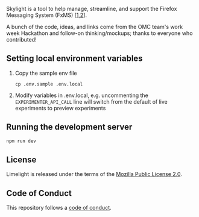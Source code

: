 Skylight is a tool to help manage, streamline, and support the Firefox Messaging System (FxMS) [[1][1],[2][2]].

A bunch of the code, ideas, and links come from the OMC team's work week Hackathon and follow-on thinking/mockups; thanks to everyone who contributed!

## Setting local environment variables

1. Copy the sample env file

   `cp .env.sample .env.local`

1. Modify variables in .env.local, e.g. uncommenting the `EXPERIMENTER_API_CALL`
   line will switch from the default of live experiments to preview experiments

## Running the development server

```bash
npm run dev
```

## License

Limelight is released under the terms of the [Mozilla Public License 2.0](LICENSE).

## Code of Conduct

This repository follows a [code of conduct](CODE_OF_CONDUCT.md).

[1]: https://experimenter.info/messaging/experiments-and-user-messaging
[2]: https://firefox-source-docs.mozilla.org/browser/components/newtab/content-src/asrouter/docs/index.html
